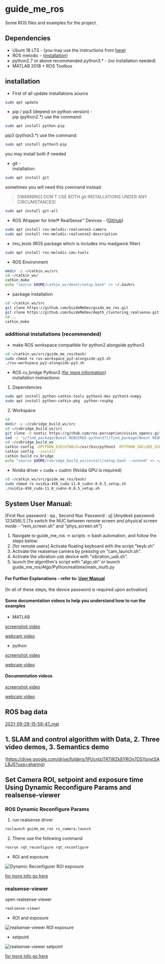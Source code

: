 # guide_me_ros
Some ROS files and examples for the project.


## Dependencies
* Ubunt 18 LTS - (you may use the instructions from [here](https://www.itzgeek.com/how-tos/linux/ubuntu-how-tos/how-to-install-ubuntu-18-04-alongside-with-windows-10-or-8-in-dual-boot.html))
* ROS melodic - ([installation](http://wiki.ros.org/melodic/Installation/Ubuntu))
* python2.7 or above recommended python3.* - (no installation needed)
* MATLAB 2018 + ROS Toolbox


## installation
* First of all update installations source
```bash
sudo apt update
```

* pip / pip3 (depend on python version) -\
pip (python2.*) use the command:
```bash
sudo apt install python-pip
```
pip3 (python3.*) use the command:
```bash
sudo apt install python3-pip
```
you may install both if needed

* git -\
installation:
```bash
sudo apt install git
```
sometimes you will need this command instead
> [!WARNING] DON'T USE BOTH git INSTALLATIONS UNDER ANY CIRCUMSTANCES!
```bash
sudo apt install git-all
```

* ROS Wrapper for Intel® RealSense™ Devices - ([GitHub](https://github.com/IntelRealSense/realsense-ros))
```bash
sudo apt install ros-melodic-realsense2-camera
sudo apt install ros-melodic-realsense2-description
```

* imu_tools (ROS package which is includes imu madgwick filter)
```bash
sudo apt install ros-melodic-imu-tools
```

* ROS Environment
```bash
mkdir -p ~/catkin_ws/src
cd ~/catkin_ws/
catkin_make
echo "source $HOME/catkin_ws/devel/setup.bash" >> ~/.bashrc
```

* package installation
```bash
cd ~/catkin_ws/src
git clone https://github.com/GuideMeDev/guide_me_ros.git
git clone https://github.com/GuideMeDev/depth_clustering_realsense.git (recommended)
cd ..
catkin_make
```


### additional installations (recommended)
* make ROS workspace compatible for python2 alongside python3
```bash
cd ~/catkin_ws/src/guide_me_ros/bash/
sudo chmod +x ros-workspace_py2-alongside-py3.sh
./ros-workspace_py2-alongside-py3.sh
```

* ROS cv_bridge Python3 ([for more information](https://cyaninfinite.com/ros-cv-bridge-with-python-3/))\
installation instractions:
1. Dependencies
```bash
sudo apt install python-catkin-tools python3-dev python3-numpy
sudo apt install python-catkin-pkg  python-rospkg
```
2. Workspace
```bash
cd
mkdir -p ~/cvbridge_build_ws/src
cd ~/cvbridge_build_ws/src
git clone -b noetic https://github.com/ros-perception/vision_opencv.git
sed -i 's/find_package(Boost REQUIRED python37)/find_package(Boost REQUIRED python3)/' vision_opencv/cv_bridge/CMakeLists.txt
cd ~/cvbridge_build_ws
catkin config -DPYTHON_EXECUTABLE=/usr/bin/python3 -DPYTHON_INCLUDE_DIR=/usr/include/python3.6m -DPYTHON_LIBRARY=/usr/lib/x86_64-linux-gnu/libpython3.6m.so
catkin config --install
catkin build cv_bridge
echo "source $HOME/cvbridge_build_ws/install/setup.bash --extend" >> ~/.bashrc
```
* Nvidia driver + cuda + cudnn (Nvidia GPU is required)
```bash
cd ~/catkin_ws/src/guide_me_ros/bash/
sudo chmod +x nvidia-450_cuda-11.0_cudnn-8.0.5_setup.sh
./nvidia-450_cuda-11.0_cudnn-8.0.5_setup.sh
```


## System User Manual:
[First Nuc password : qq , Second Nuc Password : q]
[Anydesk password: 123456L!]
[To switch the NUC between remote screen and physical screen mode - "rem_screen.sh" and "phys_screen.sh"]
1. Navigate to guide_me_ros -> scripts -> bash automation, and follow the steps below:
2. [for remote users] Activate floating keyboard with the script "keyb.sh"
3. Activate the realsense camera by pressing on "cam_launch.sh".
4. Activate the vibration usb device with "vibration_usb.sh".
5. launch the algorithm's script with "algo.sh" _or_ launch guide_me_ros/Algo/Python/realtime/main_multi.py
#### For Further Explanations - refer to: [User Manual](https://docs.google.com/document/d/1Hv8d7zMhU4-U0S9Gi-Fv1w-hBerTufX2/edit)
[In all of these steps, the device password is required upon activation]

#### Some documentation videos to help you understand how to run the examples

* MATLAB

[screenshot video](https://drive.google.com/file/d/1rhiD_EtPqLLo9cVh6T4AxgHytVJ7IKfW/view?usp=sharing)

[webcam video](https://drive.google.com/file/d/1Wdv-fHuqVAz7jxolYuE3gGCZEKZuvgsw/view?usp=sharing)

* python

[screenshot video](https://drive.google.com/file/d/1FYwYNqP-A05kN1gFn2AOkY7XnlN1-QOK/view?usp=sharing)

[webcam video](https://drive.google.com/file/d/1NHHETOlIXJpJY5XEiI88ae1Q-zH_ZJVw/view?usp=sharing)


#### Documentation videos

[screenshot video](https://drive.google.com/file/d/1Yzw4zYNAInqfZi3sKzdEYf4n6wITRwMs/view?usp=sharing)

[webcam video](https://drive.google.com/file/d/1WVBhSKD-wPd2ZxDWMlfQ9U6kBPCHd2yJ/view?usp=sharing)


## ROS bag data

[2021-09-29-15-58-47_mat](https://drive.google.com/drive/folders/16rqd9QOSTA8Iqoz_WU-HwOWH4pjT6iHJ?usp=sharing)

## 1. SLAM and control algorithm with Data, 2. Three video demos, 3. Semantics demo

(https://drive.google.com/drive/folders/1PUcnlzjTR7WZk8YROn7DSYsnxtSALBJS?usp=sharing)

## Set Camera ROI, setpoint and exposure time Using Dynamic Reconfigure Params and realsense-viewer

### ROS Dynamic Reconfigure Params

1. run realsense driver
```bash
roslaunch guide_me_ros rs_camera.launch
```
2. Thene use the following command

```bash
rosrun rqt_reconfigure rqt_reconfigure
```

* ROI and exposure

![Dynamic Reconfigurer ROI exposure](https://github.com/GuideMeDev/guide_me_ros/blob/master/doc/rqt_screenshot.png)

[for more info go here](https://github.com/IntelRealSense/realsense-ros#set-camera-controls-using-dynamic-reconfigure-params)

### realsense-viewer

open realsense-viewer

```bash
realsense-viewer
```

* ROI and exposure

![realsense-viewer ROI exposure](https://github.com/GuideMeDev/guide_me_ros/blob/master/doc/realsense-viewer_screenshot.png)

* setpoint

![realsense-viewer setpoint](https://github.com/GuideMeDev/guide_me_ros/blob/master/doc/realsense-viewer_2_screenshot.png)


[for more info go here](https://github.com/GuideMeDev/guide_me_ros-private/blob/master/doc/BKMs_For_Tuning_Intel_RealSense_D4xx_Cameras_Whitepaper_2.0.pdf)
